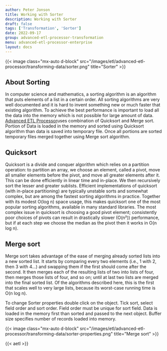 ```yaml
---
author: Peter Jonson
title: Working with Sorter
description: Working with Sorter
draft: false
tags: ['Transformation', 'Sorter']
date: 2022-09-17
group: advanced-etl-processor-transformation
menu: advanced-etl-processor-enterprise
layout: docs
---
```


{{< image class="mx-auto d-block"  src="/images/etl/advanced-etl-processor/transforming-data/sorter.png" title="Sorter" >}}

## About Sorting

In computer science and mathematics, a sorting algorithm is an algorithm that puts elements of a list in a certain order. All sorting algorithms are very well documented and it is hard to invent something new or much faster that existing algorithm. To achieve the best performance is important to load all the data into the memory which is not possible for large amount of data. [Advanced ETL Processor](https://www.etl-tools.com/advanced-etl-processor/overview.html)uses combination of Quicksort and Merge sort. Portion of Data is loaded in the memory and sorted using Quicksort algorithm than data is saved into temporary file. Once all portions are sorted temporary files merged together using Merge sort algorithm.

## Quicksort

Quicksort is a divide and conquer algorithm which relies on a partition operation: to partition an array, we choose an element, called a pivot, move all smaller elements before the pivot, and move all greater elements after it. This can be done efficiently in linear time and in-place. We then recursively sort the lesser and greater sublists. Efficient implementations of quicksort (with in-place partitioning) are typically unstable sorts and somewhat complex, but are among the fastest sorting algorithms in practice. Together with its modest O(log n) space usage, this makes quicksort one of the most popular sorting algorithms, available in many standard libraries. The most complex issue in quicksort is choosing a good pivot element; consistently poor choices of pivots can result in drastically slower (O(n²)) performance, but if at each step we choose the median as the pivot then it works in O(n log n).

## Merge sort

Merge sort takes advantage of the ease of merging already sorted lists into a new sorted list. It starts by comparing every two elements (i.e., 1 with 2, then 3 with 4...) and swapping them if the first should come after the second. It then merges each of the resulting lists of two into lists of four, then merges those lists of four, and so on; until at last two lists are merged into the final sorted list. Of the algorithms described here, this is the first that scales well to very large lists, because its worst-case running time is O(n log n).

To change Sorter properties double click on the object. Tick sort, select field order and sort order. Field order must be unique for sort field. Data is loaded in the memory first than sorted and passed to the next object. Buffer size specifies number of records loaded into memory.

{{< image class="mx-auto d-block"  src="/images/etl/advanced-etl-processor/transforming-data/sorter-properties.png" title="Merge sort" >}}

{{< aetl >}}

